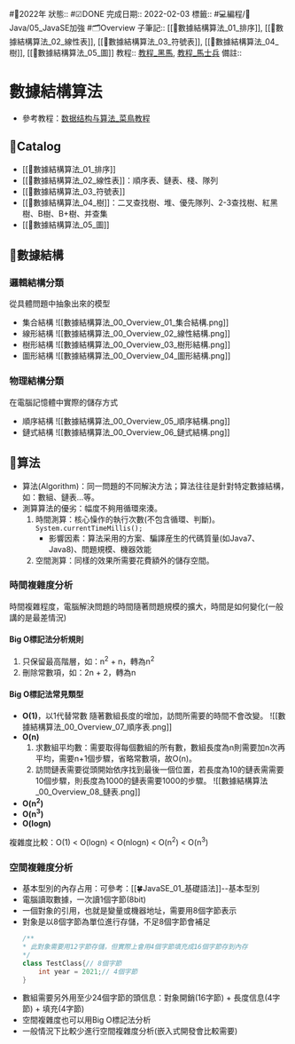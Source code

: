 #📆2022年 
狀態:: #☑DONE
完成日期:: 2022-02-03
標籤:: #💻編程/🌠Java/05_JavaSE加強 #🗂Overview 
子筆記:: [[🧠數據結構算法_01_排序]], [[🧠數據結構算法_02_線性表]], [[🧠數據結構算法_03_符號表]], [[🧠數據結構算法_04_樹]], [[🧠數據結構算法_05_圖]]
教程:: [教程_黑馬](https://www.bilibili.com/video/BV1iJ411E7xW), [教程_馬士兵](https://www.bilibili.com/video/BV1h5411x7Qf)
備註:: 

# 數據結構算法
- 參考教程：[数据结构与算法_菜鳥教程](https://www.runoob.com/data-structures/data-structures-tutorial.html)

## 🧠Catalog
- [[🧠數據結構算法_01_排序]]
- [[🧠數據結構算法_02_線性表]]：順序表、鏈表、棧、隊列
- [[🧠數據結構算法_03_符號表]]
- [[🧠數據結構算法_04_樹]]：二叉查找樹、堆、優先隊列、2-3查找樹、紅黑樹、B樹、B+樹、并查集
- [[🧠數據結構算法_05_圖]]

## 🧠數據結構
### 邏輯結構分類
從具體問題中抽象出來的模型
- 集合結構
	![[數據結構算法_00_Overview_01_集合結構.png]]
- 線形結構
	![[數據結構算法_00_Overview_02_線性結構.png]]
- 樹形結構
	![[數據結構算法_00_Overview_03_樹形結構.png]]
- 圖形結構
	![[數據結構算法_00_Overview_04_圖形結構.png]]

### 物理結構分類
在電腦記憶體中實際的儲存方式
- 順序結構
	![[數據結構算法_00_Overview_05_順序結構.png]]
- 鏈式結構
	![[數據結構算法_00_Overview_06_鏈式結構.png]]

## 🧠算法
- 算法(Algorithm)：同一問題的不同解決方法；算法往往是針對特定數據結構，如：數組、鏈表…等。
- 測算算法的優劣：幅度不夠用循環來湊。
	1. 時間測算：核心懆作的執行次數(不包含循環、判斷)。`System.currentTimeMillis();`
		- 影響因素：算法采用的方案、騙譯産生的代碼質量(如Java7、Java8)、問題規模、機器效能
	2. 空間測算：同樣的效果所需要花費額外的儲存空間。

### 時間複雜度分析
時間複雜程度，電腦解決問題的時間隨著問題規模的擴大，時間是如何變化(一般講的是最差情況)

#### Big O標記法分析規則
1. 只保留最高階層，如：n<sup>2</sup> + n，轉為n<sup>2</sup>
2. 刪除常數項，如：2n + 2，轉為n

#### Big O標記法常見類型
- **O(1)**，以1代替常數
	隨著數組長度的增加，訪問所需要的時間不會改變。
	![[數據結構算法_00_Overview_07_順序表.png]]
- **O(n)**
	1. 求數組平均數：需要取得每個數組的所有數，數組長度為n則需要加n次再平均，需要n+1個步驟，省略常數項，故O(n)。
	2. 訪問鏈表需要從頭開始依序找到最後一個位置，若長度為10的鏈表需需要10個步驟，則長度為1000的鏈表需要1000的步驟。
		![[數據結構算法_00_Overview_08_鏈表.png]]
- **O(n<sup>2</sup>)**
- **O(n<sup>3</sup>)**
- **O(logn)**

複雜度比較：O(1) < O(logn) < O(nlogn) < O(n<sup>2</sup>) < O(n<sup>3</sup>)

### 空間複雜度分析
- 基本型別的內存占用：可參考：[[🍀JavaSE_01_基礎語法]]--基本型別
- 電腦讀取數據，一次讀1個字節(8bit)
- 一個對象的引用，也就是變量或機器地址，需要用8個字節表示
- 對象是以8個字節為單位進行存儲，不足8個字節會補足
	```java
	/**
	* 此對象需要用12字節存儲，但實際上會用4個字節填充成16個字節存到內存
	*/
	class TestClass{// 8個字節
		int year = 2021;// 4個字節
	}
	```
- 數組需要另外用至少24個字節的頭信息：對象開銷(16字節) + 長度信息(4字節) + 填充(4字節)
- 空間複雜度也可以用Big O標記法分析
- 一般情況下比較少進行空間複雜度分析(嵌入式開發會比較需要)



